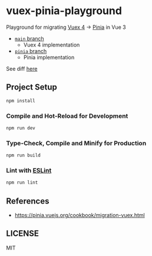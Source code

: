 # vuex-pinia-playground

Playground for migrating [Vuex 4](https://vuex.vuejs.org/) -> [Pinia](https://pinia.vuejs.org/) in Vue 3

- [`main` branch](https://github.com/usagiga/vuex-pinia-playground/tree/main)
  - Vuex 4 implementation
- [`pinia` branch](https://github.com/usagiga/vuex-pinia-playground/tree/pinia)
  - Pinia implementation

See diff [here](https://github.com/usagiga/vuex-pinia-playground/compare/main..pinia)

## Project Setup

```sh
npm install
```

### Compile and Hot-Reload for Development

```sh
npm run dev
```

### Type-Check, Compile and Minify for Production

```sh
npm run build
```

### Lint with [ESLint](https://eslint.org/)

```sh
npm run lint
```

## References

- https://pinia.vuejs.org/cookbook/migration-vuex.html

## LICENSE

MIT
